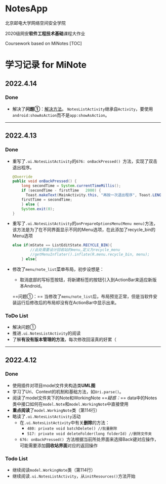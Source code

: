 # NotesApp
北京邮电大学网络空间安全学院

2020级网安**软件工程技术基础**课程大作业

Coursework based on MiNotes
[TOC]
# 学习记录 for MiNote
## 2022.4.14

### Done

- 解决了**问题①**：[解决方法](https://www.cnblogs.com/liaojie970/p/5718901.html)。
    `NotesListActivity`继承自`Activity`，要使用`android:showAsAction`而不是`app:showAsAction`。

---
## 2022.4.13

### Done
- 重写了`.ui.NotesListActivity`的`676: onBackPressed() `方法，实现了双击退出程序。
    ```Java
    @Override
    public void onBackPressed() {
        long secondTime = System.currentTimeMillis();
        if (secondTime - firstTime   2000) {
          Toast.makeText(MainActivity.this, "再按一次退出程序", Toast.LENGTH_SHORT).show();
        firstTime = secondTime;
        } else {
        System.exit(0);
    }
    ```

- 重写了`.ui.NotesListActivity`的`onPrepareOptionsMenu(Menu menu)`方法，该方法是为了在不同界面显示不同的Menu选项，在此添加了recycle_bin的Menu选项
    ```Java
    else if(mState == ListEditState.RECYCLE_BIN){
            //此处需要设计回收站的menu,定义为recycle_menu
            //getMenuInflater().inflate(R.menu.recycle_bin, menu);
        } else{
    ```
- 修改了`menu/note_list`菜单布局，初步设想是：
    - 取消底部的写标签按钮，将新建标签的按钮引入到ActionBar来适应新版本Android。

    ==问题①：== 当修改了`menu/note_list`后，布局预览正常，但是当软件安装运行后修改后的布局却没有在ActionBar中显示出来。

### ToDo List
- 解决问题①
- 推进`.ui.NotesListActivity`的阅读
- 了解**有没有版本管理的方法**，每次修改回滚真的好累（

---

## 2022.4.12

### Done
- 使用插件对项目model文件夹构造类**UML图**
- 学习了Uri、Context的机制和基础方法，如`Uri.parse()`。
- 阅读了model文件夹下的Note和WorkingNote
    ==*疑惑：*== data中的Notes类中接口如何在`model.Note`和`model.WorkingNote`中直接使用
- **重点阅读**了`model.WorkingNote`类（第114行）
- 略读了`.ui.NotesListActivity`活动
    - 在`.ui.NotesListActivity`中有关**删除**的方法：
        - `480: private void batchDelete() //批量删除`
        - `517: private void deleteFolder(long folderId) //删除文件夹` 
    - `676: onBackPressed() `方法根据当前所处界面来选择Back键对应操作，可能需要添加**回收站界面**对应的返回操作


### Todo List
- 继续阅读`model.WorkingNote`类（第114行）
- 继续阅读`.ui.NotesListActivity`，从`initResources()`方法开始


